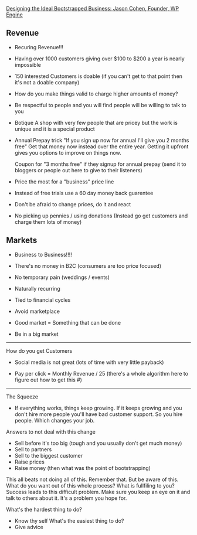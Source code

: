 [Designing the Ideal Bootstrapped Business: Jason Cohen, Founder, WP Engine](https://www.youtube.com/watch?v=otbnC2zE2rw&list=PLwcQbu9cKWclSZ5X1D2BFr3t4jBzpiSoi&index=2&t=0s)

## Revenue

- Recuring Revenue!!!

- Having over 1000 customers giving over $100 to $200 a year is nearly impossible

- 150 interested Customers is doable (if you can't get to that point then it's not a doable company)

- How do you make things valid to charge higher amounts of money?

- Be respectful to people and you will find people will be willing to talk to you

- Botique
    A shop with very few people that are pricey but the work is unique and it is a special product

- Annual Prepay trick
    "If you sign up now for annual I'll give you 2 months free"
    Get that money now instead over the entire year. Getting it upfront gives you options to improve on things now.

    Coupon for "3 months free" if they signup for annual prepay (send it to bloggers or people out here to give to their listeners)

- Price the most for a "business" price line

- Instead of free trials use a 60 day money back guarentee

- Don't be afraid to change prices, do it and react

- No picking up pennies / using donations (Instead go get customers and charge them lots of money)


## Markets

- Business to Business!!!!

- There's no money in B2C (consumers are too price focused)

- No temporary pain (weddings / events)

- Naturally recurring

- Tied to financial cycles

- Avoid marketplace

- Good market = Something that can be done

- Be in a big market

-----------------

How do you get Customers

- Social media is not great (lots of time with very little payback)

- Pay per click = Monthly Revenue / 25 (there's a whole algorithm here to figure out how to get this #)

------------------

The Squeeze

- If everything works, things keep growing. If it keeps growing and you don't hire more people you'll have bad customer support. So you hire people. Which changes your job.

Answers to not deal with this change
- Sell before it's too big (tough and you usually don't get much money)
- Sell to partners
- Sell to the biggest customer
- Raise prices
- Raise money (then what was the point of bootstrapping)

This all beats not doing all of this. Remember that. But be aware of this. What do you want out of this whole process? What is fullfiling to you? Success leads to this difficult problem. Make sure you keep an eye on it and talk to others about it. It's a problem you hope for.

What's the hardest thing to do?
- Know thy self
What's the easiest thing to do?
- Give advice
